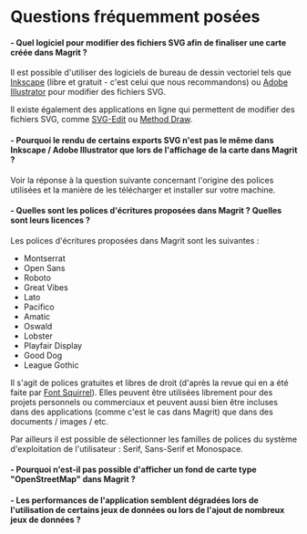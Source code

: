 # Questions fréquemment posées

#### - Quel logiciel pour modifier des fichiers SVG afin de finaliser une carte créée dans Magrit ?

Il est possible d'utiliser des logiciels de bureau de dessin vectoriel tels que [Inkscape](https://inkscape.org/) (libre et gratuit - c'est celui que nous recommandons)
ou [Adobe Illustrator](https://www.adobe.com/fr/products/illustrator.html) pour modifier des fichiers SVG.

Il existe également des applications en ligne qui permettent de modifier des fichiers SVG, comme [SVG-Edit](https://svg-edit.github.io/svgedit/) ou [Method Draw](https://editor.method.ac/).

#### - Pourquoi le rendu de certains exports SVG n'est pas le même dans Inkscape / Adobe Illustrator que lors de l'affichage de la carte dans Magrit ?

Voir la réponse à la question suivante concernant l'origine des polices utilisées et la manière de les télécharger et installer sur votre machine.

#### - Quelles sont les polices d'écritures proposées dans Magrit ? Quelles sont leurs licences ?

Les polices d'écritures proposées dans Magrit sont les suivantes :

- Montserrat
- Open Sans
- Roboto
- Great Vibes
- Lato
- Pacifico
- Amatic
- Oswald
- Lobster
- Playfair Display
- Good Dog
- League Gothic

Il s'agit de polices gratuites et libres de droit (d'après la revue qui en a été faite par [Font Squirrel](https://www.fontsquirrel.com/)).
Elles peuvent être utilisées librement pour des projets personnels ou commerciaux et peuvent aussi bien être incluses dans des applications
(comme c'est le cas dans Magrit) que dans des documents / images / etc.

Par ailleurs il est possible de sélectionner les familles de polices du système d'exploitation de l'utilisateur : Serif, Sans-Serif et Monospace.

#### - Pourquoi n'est-il pas possible d'afficher un fond de carte type "OpenStreetMap" dans Magrit ?

#### - Les performances de l'application semblent dégradées lors de l'utilisation de certains jeux de données ou lors de l'ajout de nombreux jeux de données ?

